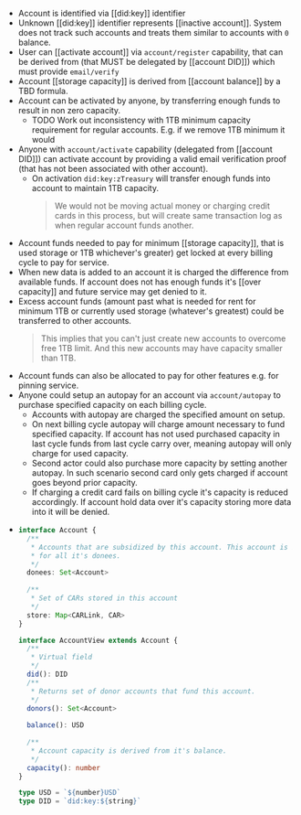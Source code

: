 - Account is identified via [[did:key]] identifier
- Unknown [[did:key]] identifier represents [[inactive account]]. System does not track such accounts and treats them similar to accounts with `0` balance.
- User can [[activate account]] via `account/register` capability, that can be derived from  (that MUST be delegated by [[account DID]]) which must provide `email/verify`
- Account [[storage capacity]] is derived from [[account balance]] by a TBD formula.
- Account can be activated by anyone, by transferring enough funds to result in non zero capacity.
	- TODO Work out inconsistency with 1TB minimum capacity requirement for regular accounts. E.g. if we remove 1TB minimum it would
- Anyone with `account/activate` capability (delegated from [[account DID]]) can activate account by providing a valid email verification proof (that has not been associated with other account).
	- On activation `did:key:zTreasury` will transfer enough funds into account to maintain 1TB capacity.
	  > We would not be moving actual money or charging credit cards in this process, but will create same transaction log as when regular account funds another.
- Account funds needed to pay for minimum [[storage capacity]], that is used storage or 1TB whichever's greater) get locked at every billing cycle to pay for service.
- When new data is added to an account it is charged the difference from available funds. If account does not has enough funds it's [[over capacity]] and future service may get denied to it.
- Excess account funds (amount past what is needed for rent for minimum 1TB or currently used storage (whatever's greatest) could be transferred to other accounts.
  > This implies that you can't just create new accounts to overcome free 1TB limit. And this new accounts may have capacity smaller than 1TB.
- Account funds can also be allocated to pay for other features e.g. for pinning service.
- Anyone could setup an autopay for an account via `account/autopay` to purchase specified capacity on each billing cycle.
	- Accounts with autopay are charged the specified amount on setup.
	- On next billing cycle autopay will charge amount necessary to fund specified capacity. If account has not used purchased capacity in last cycle funds from last cycle carry over, meaning autopay will only charge for used capacity.
	- Second actor could also purchase more capacity by setting another autopay. In such scenario second card only gets charged if account goes beyond prior capacity.
	- If charging a credit card fails on billing cycle it's capacity is reduced accordingly. If account hold data over it's capacity storing more data into it will be denied.
- ```ts
  interface Account {
    /**
     * Accounts that are subsidized by this account. This account is billed
     * for all it's donees.
     */
    donees: Set<Account>
    
    /**
     * Set of CARs stored in this account
     */
    store: Map<CARLink, CAR>
  }
  
  interface AccountView extends Account {
    /**
     * Virtual field 
     */
    did(): DID
    /**
     * Returns set of donor accounts that fund this account.
     */
    donors(): Set<Account>
    
    balance(): USD
    
    /**
     * Account capacity is derived from it's balance.
     */
    capacity(): number
  }
  
  type USD = `${number}USD`
  type DID = `did:key:${string}`
  ```